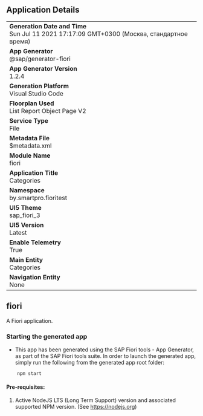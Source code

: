 ## Application Details
|               |
| ------------- |
|**Generation Date and Time**<br>Sun Jul 11 2021 17:17:09 GMT+0300 (Москва, стандартное время)|
|**App Generator**<br>@sap/generator-fiori|
|**App Generator Version**<br>1.2.4|
|**Generation Platform**<br>Visual Studio Code|
|**Floorplan Used**<br>List Report Object Page V2|
|**Service Type**<br>File|
|**Metadata File**<br>$metadata.xml
|**Module Name**<br>fiori|dfsadfsdf
|**Application Title**<br>Categories|
|**Namespace**<br>by.smartpro.fioritest|
|**UI5 Theme**<br>sap_fiori_3|
|**UI5 Version**<br>Latest|
|**Enable Telemetry**<br>True|
|**Main Entity**<br>Categories|
|**Navigation Entity**<br>None|

## fiori

A Fiori application.

### Starting the generated app

-   This app has been generated using the SAP Fiori tools - App Generator, as part of the SAP Fiori tools suite.  In order to launch the generated app, simply run the following from the generated app root folder:

```
    npm start
```

#### Pre-requisites:

1. Active NodeJS LTS (Long Term Support) version and associated supported NPM version.  (See https://nodejs.org)


